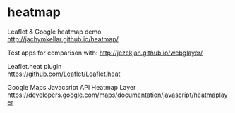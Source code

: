 # heatmap
Leaflet & Google heatmap demo  
http://jachymkellar.github.io/heatmap/

Test apps for comparison with: http://jezekjan.github.io/webglayer/

Leaflet.heat plugin  
https://github.com/Leaflet/Leaflet.heat

Google Maps Javacsript API Heatmap Layer  
https://developers.google.com/maps/documentation/javascript/heatmaplayer

